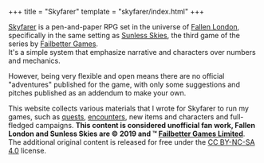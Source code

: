 +++
title = "Skyfarer"
template = "skyfarer/index.html"
+++

[Skyfarer] is a pen-and-paper RPG set in the universe of [Fallen London], specifically in the same
setting as [Sunless Skies], the third game of the series by [Failbetter Games].  
It's a simple system that emphasize narrative and characters over numbers and mechanics.

However, being very flexible and open means there are no official "adventures" published for the game,
with only some suggestions and pitches published as an addendum to make your own.

This website collects various materials that I wrote for Skyfarer to run my games, such as [quests](@/skyfarer/quests/_index.md), [encounters](@/skyfarer/encounters/_index.md),
new items and characters and full-fledged campaigns. **This content is considered unofficial fan work,
Fallen London and Sunless Skies are © 2019 and ™ [Failbetter Games Limited]**. The additional original content
is released for free under the [CC BY-NC-SA 4.0] license.

[Skyfarer]: https://failbetter-games.itch.io/skyfarer
[Fallen London]: https://www.fallenlondon.com
[Sunless Skies]: https://www.failbettergames.com/sunless-skies/
[Failbetter Games]: https://www.failbettergames.com
[Failbetter Games Limited]: https://www.failbettergames.com
[CC BY-NC-SA 4.0]: https://creativecommons.org/licenses/by-nc-sa/4.0
